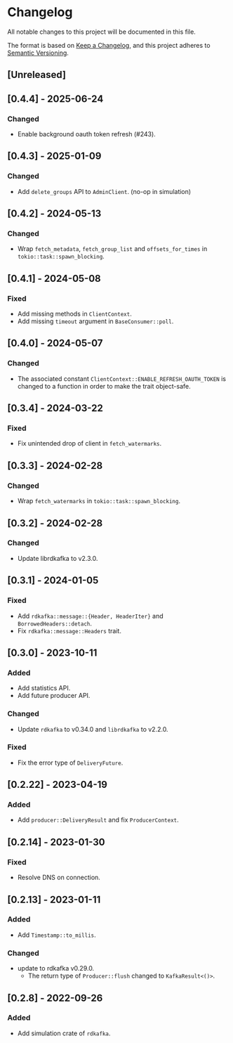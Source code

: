 # Changelog
All notable changes to this project will be documented in this file.

The format is based on [Keep a Changelog](https://keepachangelog.com/en/1.0.0/),
and this project adheres to [Semantic Versioning](https://semver.org/spec/v2.0.0.html).

## [Unreleased]

## [0.4.4] - 2025-06-24

### Changed

- Enable background oauth token refresh (#243).

## [0.4.3] - 2025-01-09

### Changed

- Add `delete_groups` API to `AdminClient`. (no-op in simulation)

## [0.4.2] - 2024-05-13

### Changed

- Wrap `fetch_metadata`, `fetch_group_list` and `offsets_for_times` in `tokio::task::spawn_blocking`.

## [0.4.1] - 2024-05-08

### Fixed

- Add missing methods in `ClientContext`.
- Add missing `timeout` argument in `BaseConsumer::poll`.

## [0.4.0] - 2024-05-07

### Changed

- The associated constant `ClientContext::ENABLE_REFRESH_OAUTH_TOKEN` is changed to a function in order to make the trait object-safe.

## [0.3.4] - 2024-03-22

### Fixed

- Fix unintended drop of client in `fetch_watermarks`.

## [0.3.3] - 2024-02-28

### Changed

- Wrap `fetch_watermarks` in `tokio::task::spawn_blocking`.

## [0.3.2] - 2024-02-28

### Changed

- Update librdkafka to v2.3.0.

## [0.3.1] - 2024-01-05

### Fixed

- Add `rdkafka::message::{Header, HeaderIter}` and `BorrowedHeaders::detach`.
- Fix `rdkafka::message::Headers` trait.

## [0.3.0] - 2023-10-11

### Added

- Add statistics API.
- Add future producer API.

### Changed

- Update `rdkafka` to v0.34.0 and `librdkafka` to v2.2.0.

### Fixed

- Fix the error type of `DeliveryFuture`.

## [0.2.22] - 2023-04-19

### Added

- Add `producer::DeliveryResult` and fix `ProducerContext`.

## [0.2.14] - 2023-01-30

### Fixed

- Resolve DNS on connection.

## [0.2.13] - 2023-01-11

### Added

- Add `Timestamp::to_millis`.

### Changed

- update to rdkafka v0.29.0.
    - The return type of `Producer::flush` changed to `KafkaResult<()>`.

## [0.2.8] - 2022-09-26

### Added

- Add simulation crate of `rdkafka`.
